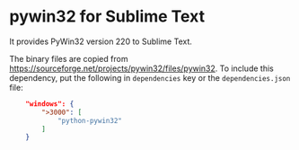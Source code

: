 # pywin32 for Sublime Text

It provides PyWin32 version 220 to Sublime Text.

The binary files are copied from https://sourceforge.net/projects/pywin32/files/pywin32.
To include this dependency, put the following in `dependencies` key or the `dependencies.json` file:

```json
    "windows": {
        ">3000": [
            "python-pywin32"
        ]
    }
```
